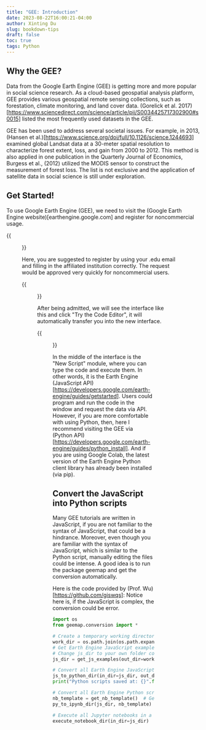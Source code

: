 ```yaml
---
title: "GEE: Introduction"
date: 2023-08-22T16:00:21-04:00
author: Xinting Du
slug: bookdown-tips
draft: false
toc: true
tags: Python
---
```



## Why the GEE?

Data from the Google Earth Engine (GEE) is getting more and more popular in social science research. As a cloud-based geospatial analysis platform, GEE provides various geospatial remote sensing collections, such as forestation, climate monitoring, and land cover data. (Gorelick et al. 2017)[https://www.sciencedirect.com/science/article/pii/S0034425717302900#s0015] listed the most frequently used datasets in the GEE. 

GEE has been used to address several societal issues. For example, in 2013, (Hansen et al.)[https://www.science.org/doi/full/10.1126/science.1244693] examined global Landsat data at a 30-meter spatial resolution to characterize forest extent, loss, and gain from 2000 to 2012. This method is also applied in one publication in the Quarterly Journal of Economics, Burgess et al., (2012) utilized the MODIS sensor to construct the measurement of forest loss. The list is not exclusive and the application of satellite data  in social science is still under exploration.  


## Get Started!

To use Google Earth Engine (GEE),  we need to visit the (Google Earth Engine website)[earthengine.google.com] and register for noncommercial usage. 

{{<figure src="/media/en_blog/2023-08-22-GEE-1/pic1.png" caption="Registration " width="450">}}

Here, you are suggested to register by using your .edu email and filling in the affiliated institution correctly. The request would be approved very quickly for noncommercial users.

{{<figure src="/media/en_blog/2023-08-22-GEE-1/pic2.png" caption="Registration " width="450">}}

After being admitted, we will see the interface like this and click "Try the Code Editor", it will automatically transfer you into the new interface.

{{<figure src="/media/en_blog/2023-08-22-GEE-1/pic3.png" caption="GEE interface" width="450">}}

In the middle of the interface is the "New Script" module, where you can type the code and execute them. In other words, it is the Earth Engine (JavaScript API)[https://developers.google.com/earth-engine/guides/getstarted]. Users could program and run the code in the window and request the data via API. However, if you are more comfortable with using Python, then, here I recommend visiting the GEE via (Python API)[https://developers.google.com/earth-engine/guides/python_install]. And if you are using Google Colab, the latest version of the Earth Engine Python client library has already been installed (via pip). 


##  Convert the JavaScript into Python scripts

Many GEE tutorials are written in JavaScript, if you are not familiar to the syntax of JavaScript, that could be a hindrance. Moreover,
even though you are familiar with the syntax of JavaScript, which is similar to the Python script, manually editing the files could be intense. A good idea is to run the package geemap and get the conversion automatically.

Here is the code provided by (Prof. Wu)[https://github.com/giswqs]:
Notice here is, if the JavaScript is complex, the conversion could be error. 

```python
import os
from geemap.conversion import *

# Create a temporary working directory
work_dir = os.path.join(os.path.expanduser('~'), 'geemap')
# Get Earth Engine JavaScript examples. There are five examples in the geemap package folder. 
# Change js_dir to your own folder containing your Earth Engine JavaScripts, such as js_dir = '/path/to/your/js/folder'
js_dir = get_js_examples(out_dir=work_dir) 

# Convert all Earth Engine JavaScripts in a folder recursively to Python scripts.
js_to_python_dir(in_dir=js_dir, out_dir=js_dir, use_qgis=True)
print("Python scripts saved at: {}".format(js_dir))

# Convert all Earth Engine Python scripts in a folder recursively to Jupyter notebooks.
nb_template = get_nb_template()  # Get the notebook template from the package folder.
py_to_ipynb_dir(js_dir, nb_template)

# Execute all Jupyter notebooks in a folder recursively and save the output cells.
execute_notebook_dir(in_dir=js_dir)
```












